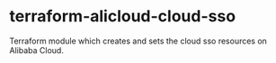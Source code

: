 # terraform-alicloud-cloud-sso
Terraform module which creates and sets the cloud sso resources on Alibaba Cloud.
